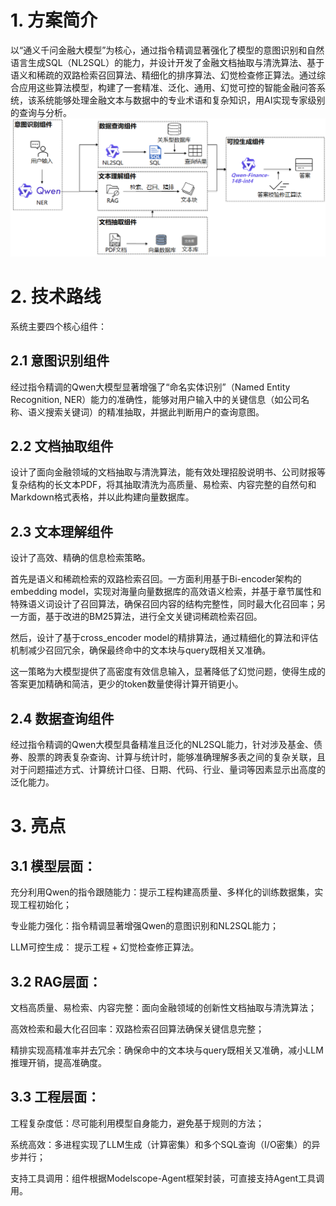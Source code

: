 # 1. 方案简介
以“通义千问金融大模型”为核心，通过指令精调显著强化了模型的意图识别和自然语言生成SQL（NL2SQL）的能力，并设计开发了金融文档抽取与清洗算法、基于语义和稀疏的双路检索召回算法、精细化的排序算法、幻觉检查修正算法。通过综合应用这些算法模型，构建了一套精准、泛化、通用、幻觉可控的智能金融问答系统，该系统能够处理金融文本与数据中的专业术语和复杂知识，用AI实现专家级别的查询与分析。
![1703486159858](image/饺子研究院-博金挑战赛方案/1703486159858.png)
# 2. 技术路线
系统主要四个核心组件：

## 2.1 意图识别组件
经过指令精调的Qwen大模型显著增强了“命名实体识别”（Named Entity Recognition, NER）能力的准确性，能够对用户输入中的关键信息（如公司名称、语义搜索关键词）的精准抽取，并据此判断用户的查询意图。

## 2.2 文档抽取组件
设计了面向金融领域的文档抽取与清洗算法，能有效处理招股说明书、公司财报等复杂结构的长文本PDF，将其抽取清洗为高质量、易检索、内容完整的自然句和Markdown格式表格，并以此构建向量数据库。

## 2.3 文本理解组件
设计了高效、精确的信息检索策略。

首先是语义和稀疏检索的双路检索召回。一方面利用基于Bi-encoder架构的embedding model，实现对海量向量数据库的高效语义检索，并基于章节属性和特殊语义词设计了召回算法，确保召回内容的结构完整性，同时最大化召回率；另一方面，基于改进的BM25算法，进行全文关键词稀疏检索召回。

然后，设计了基于cross_encoder model的精排算法，通过精细化的算法和评估机制减少召回冗余，确保最终命中的文本块与query既相关又准确。

这一策略为大模型提供了高密度有效信息输入，显著降低了幻觉问题，使得生成的答案更加精确和简洁，更少的token数量使得计算开销更小。

## 2.4 数据查询组件
经过指令精调的Qwen大模型具备精准且泛化的NL2SQL能力，针对涉及基金、债券、股票的跨表复杂查询、计算与统计时，能够准确理解多表之间的复杂关联，且对于问题描述方式、计算统计口径、日期、代码、行业、量词等因素显示出高度的泛化能力。


# 3. 亮点
## 3.1 模型层面：
充分利用Qwen的指令跟随能力：提示工程构建高质量、多样化的训练数据集，实现工程初始化；

专业能力强化：指令精调显著增强Qwen的意图识别和NL2SQL能力；

LLM可控生成： 提示工程 + 幻觉检查修正算法。

## 3.2 RAG层面：
文档高质量、易检索、内容完整：面向金融领域的创新性文档抽取与清洗算法；

高效检索和最大化召回率：双路检索召回算法确保关键信息完整；

精排实现高精准率并去冗余：确保命中的文本块与query既相关又准确，减小LLM推理开销，提高准确度。

## 3.3 工程层面：
工程复杂度低：尽可能利用模型自身能力，避免基于规则的方法；

系统高效：多进程实现了LLM生成（计算密集）和多个SQL查询（I/O密集）的异步并行；

支持工具调用：组件根据Modelscope-Agent框架封装，可直接支持Agent工具调用。

